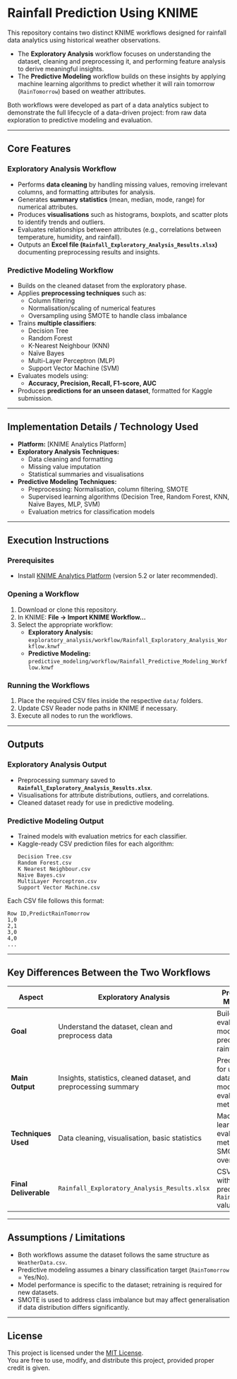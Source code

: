# Rainfall Prediction Using KNIME

This repository contains two distinct KNIME workflows designed for rainfall data analytics using historical weather observations.  

- The **Exploratory Analysis** workflow focuses on understanding the dataset, cleaning and preprocessing it, and performing feature analysis to derive meaningful insights.  
- The **Predictive Modeling** workflow builds on these insights by applying machine learning algorithms to predict whether it will rain tomorrow (`RainTomorrow`) based on weather attributes.

Both workflows were developed as part of a data analytics subject to demonstrate the full lifecycle of a data-driven project: from raw data exploration to predictive modeling and evaluation.

---

## Core Features

### **Exploratory Analysis Workflow**
- Performs **data cleaning** by handling missing values, removing irrelevant columns, and formatting attributes for analysis.
- Generates **summary statistics** (mean, median, mode, range) for numerical attributes.
- Produces **visualisations** such as histograms, boxplots, and scatter plots to identify trends and outliers.
- Evaluates relationships between attributes (e.g., correlations between temperature, humidity, and rainfall).
- Outputs an **Excel file (`Rainfall_Exploratory_Analysis_Results.xlsx`)** documenting preprocessing results and insights.

### **Predictive Modeling Workflow**
- Builds on the cleaned dataset from the exploratory phase.
- Applies **preprocessing techniques** such as:
  - Column filtering
  - Normalisation/scaling of numerical features
  - Oversampling using SMOTE to handle class imbalance
- Trains **multiple classifiers**:
  - Decision Tree
  - Random Forest
  - K-Nearest Neighbour (KNN)
  - Naïve Bayes
  - Multi-Layer Perceptron (MLP)
  - Support Vector Machine (SVM)
- Evaluates models using:
  - **Accuracy, Precision, Recall, F1-score, AUC**
- Produces **predictions for an unseen dataset**, formatted for Kaggle submission.

---

## Implementation Details / Technology Used

- **Platform:** [KNIME Analytics Platform]
- **Exploratory Analysis Techniques:**
  - Data cleaning and formatting
  - Missing value imputation
  - Statistical summaries and visualisations
- **Predictive Modeling Techniques:**
  - Preprocessing: Normalisation, column filtering, SMOTE
  - Supervised learning algorithms (Decision Tree, Random Forest, KNN, Naïve Bayes, MLP, SVM)
  - Evaluation metrics for classification models

---

## Execution Instructions

### Prerequisites
- Install [KNIME Analytics Platform](https://www.knime.com/downloads) (version 5.2 or later recommended).

### Opening a Workflow
1. Download or clone this repository.
2. In KNIME: **File → Import KNIME Workflow...**
3. Select the appropriate workflow:
   - **Exploratory Analysis:**  
     `exploratory_analysis/workflow/Rainfall_Exploratory_Analysis_Workflow.knwf`
   - **Predictive Modeling:**  
     `predictive_modeling/workflow/Rainfall_Predictive_Modeling_Workflow.knwf`

### Running the Workflows
1. Place the required CSV files inside the respective `data/` folders.
2. Update CSV Reader node paths in KNIME if necessary.
3. Execute all nodes to run the workflows.

---

## Outputs

### **Exploratory Analysis Output**
- Preprocessing summary saved to **`Rainfall_Exploratory_Analysis_Results.xlsx`**.
- Visualisations for attribute distributions, outliers, and correlations.
- Cleaned dataset ready for use in predictive modeling.

### **Predictive Modeling Output**
- Trained models with evaluation metrics for each classifier.
- Kaggle-ready CSV prediction files for each algorithm:
  ```
  Decision Tree.csv
  Random Forest.csv
  K Nearest Neighbour.csv
  Naive Bayes.csv
  MultiLayer Perceptron.csv
  Support Vector Machine.csv
  ```

Each CSV file follows this format:

```
Row ID,PredictRainTomorrow
1,0
2,1
3,0
4,0
...
```

---

## Key Differences Between the Two Workflows

| **Aspect**              | **Exploratory Analysis**                                        | **Predictive Modeling**                                  |
|--------------------------|----------------------------------------------------------------|---------------------------------------------------------|
| **Goal**                | Understand the dataset, clean and preprocess data              | Build and evaluate models to predict rainfall          |
| **Main Output**         | Insights, statistics, cleaned dataset, and preprocessing summary | Predictions for unseen data and model evaluation metrics |
| **Techniques Used**     | Data cleaning, visualisation, basic statistics                 | Machine learning, evaluation metrics, SMOTE oversampling |
| **Final Deliverable**   | `Rainfall_Exploratory_Analysis_Results.xlsx`                   | CSV files with predicted `RainTomorrow` values         |

---

## Assumptions / Limitations

- Both workflows assume the dataset follows the same structure as `WeatherData.csv`.
- Predictive modeling assumes a binary classification target (`RainTomorrow` = Yes/No).
- Model performance is specific to the dataset; retraining is required for new datasets.
- SMOTE is used to address class imbalance but may affect generalisation if data distribution differs significantly.

---

## License
This project is licensed under the [MIT License](LICENSE).  
You are free to use, modify, and distribute this project, provided proper credit is given.
